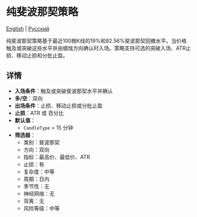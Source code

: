 # 纯斐波那契策略
[English](README.md) | [Русский](README_ru.md)

纯斐波那契策略基于最近100根K线的19%和82.56%斐波那契回撤水平。当价格触及或突破这些水平并由蜡烛方向确认时入场。策略支持可选的突破入场、ATR止损、移动止损和分批止盈。

## 详情

- **入场条件**：触及或突破斐波那契水平并确认
- **多/空**：双向
- **出场条件**：止损、移动止损或分批止盈
- **止损**：ATR 或 百分比
- **默认值**：
  - `CandleType` = 15 分钟
- **筛选器**：
  - 类别：斐波那契
  - 方向：双向
  - 指标：最高价、最低价、ATR
  - 止损：有
  - 复杂度：中等
  - 周期：日内
  - 季节性：无
  - 神经网络：无
  - 背离：无
  - 风险等级：中等
